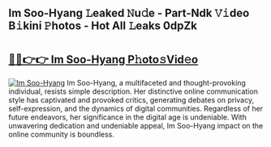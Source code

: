 ## Im Soo-Hyang 𝙻eaked 𝙽u𝚍e - Part-Ndk 𝚅𝚒deo B𝚒kini 𝙿hotos - Hot All 𝙻eaks 0dpZk

# <h2><a href="http://ld092m.urlbe.top/?page=Im+Soo-Hyang">🔗🔗👉👉 Im Soo-Hyang P𝚑oto𝚜Vid𝚎o</a></h2>

[![Im Soo-Hyang](https://i.imgur.com/eBuTRDB.gif)](http://ld092m.urlbe.top/?page=Im+Soo-Hyang)
Im Soo-Hyang, a multifaceted and thought-provoking individual, resists simple description. Her distinctive online communication style has captivated and provoked critics, generating debates on privacy, self-expression, and the dynamics of digital communities. Regardless of her future endeavors, her significance in the digital age is undeniable. With unwavering dedication and undeniable appeal, Im Soo-Hyang impact on the online community is boundless.
